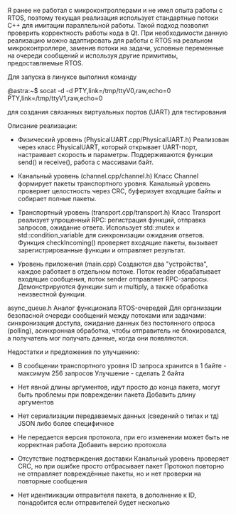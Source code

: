 Я ранее не работал с микроконтроллерами и не имел опыта работы с RTOS, поэтому текущая реализация использует стандартные потоки C++ для имитации параллельной работы. Такой подход позволил проверить корректность работы кода в Qt. При необходимости данную реализацию можно адаптировать для работы с RTOS на реальном микроконтроллере, заменив потоки на задачи, условные переменные на очереди сообщений и используя другие примитивы, предоставляемые RTOS.

Для запуска в линуксе выполнил команду

@astra:~$ socat -d -d PTY,link=/tmp/ttyV0,raw,echo=0 PTY,link=/tmp/ttyV1,raw,echo=0

для создания связанных виртуальных портов (UART) для тестирования


Описание реализации:

- Физический уровень (PhysicalUART.cpp/PhysicalUART.h)
Реализован через класс PhysicalUART, который открывает UART-порт, настраивает скорость и параметры.
Поддерживаются функции send() и receive(), работа с массивами байт.

- Канальный уровень (channel.cpp/channel.h)
Класс Channel формирует пакеты транспортного уровня.
Канальный уровень проверяет целостность через CRC, буферизует входящие байты и собирает полные пакеты.

- Транспортный уровень (transport.cpp/transport.h)
Класс Transport реализует упрощенный RPC: регистрация функций, отправка запросов, ожидание ответа.
Использует std::mutex и std::condition_variable для синхронизации ожидания ответов.
Функция checkIncoming() проверяет входящие пакеты, вызывает зарегистрированные функции и отправляет результат.

- Уровень приложения (main.cpp)
Создаются два "устройства", каждое работает в отдельном потоке.
Поток reader обрабатывает входящие сообщения, поток sender отправляет RPC-запросы.
Демонстрируются функции sum и multiply, а также обработка неизвестной функции.

async_queue.h
Аналог функционала RTOS-очередей
Для организации безопасной очереди сообщений между потоками или задачами:
синхронизация доступа, ожидание данных без постоянного опроса (polling), асинхронная обработка, чтобы отправитель не блокировался, а получатель мог получать данные, когда они появляются.


Недостатки и предложения по улучшению:
- В сообщении транспортного уровня ID запроса хранится в 1 байте  -  максимум 256 запросов
Улучшение - сделать 2 байта

- Нет явной длины аргументов, идут просто до конца пакета, могут быть проблемы при повреждении пакета
Добавить длину аргументов

- Нет сериализации передаваемых данных (сведений о типах и тд)
JSON либо более специфичное

- Не передается версия протокола, при его изменении может быть не корректная работа
Добавить версию протокола

- Отсутствие подтверждения доставки
Канальный уровень проверяет CRC, но при ошибке просто отбрасывает пакет
Протокол повторно не отправляет повреждённые пакеты, но и нет проверки на повторные сообщения

- Нет идентиикации отправителя пакета, в дополнение к ID, понадобится если отправителей будет несколько







